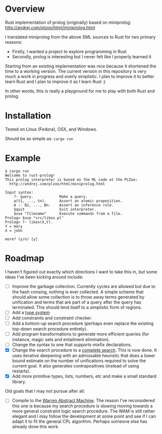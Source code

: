 # Overview
Rust implementation of prolog (originally) based on miniprolog: http://andrej.com/plzoo/html/miniprolog.html

I translated miniprolog from the above SML sources to Rust for two primary reasons:

  * Firstly, I wanted a project to explore programming in Rust
  * Secondly, prolog is interesting but I never felt like I properly learned it

Starting from an existing implementation was nice because it shortened the time to a working
version. The current version in this repository is very much a work in progress and overly simplistic.
I plan to improve it to better learn Rust and I plan to improve it as I learn Rust :)

In other words, this is really a playground for me to play with both Rust and prolog.

# Installation

Tested on Linux (Fedora), OSX, and Windows.

Should be as simple as: `cargo run`

# Example

```
$ cargo run
Welcome to rust-prolog!
This prolog interpreter is based on the ML code at the PLZoo:
  http://andrej.com/plzoo/html/miniprolog.html

Input syntax: 
    ?- query.            Make a query.
    a(t1, ..., tn).      Assert an atomic proposition.
    A :- B1, ..., Bn.    Assert an inference rule.
    $quit                Exit interpreter.
    $use "filename"      Execute commands from a file.
Prolog> $use "src/likes.pl"
Prolog> ?- likes(X,Y).
Y = mary
X = john 

more? (y/n) [y] 
```

# Roadmap

I haven't figured out exactly which directions I want to take this in, but some
ideas I've been kicking around include:

  * [ ] Improve the garbage collection. Currently cycles are allowed but due to
    the hash consing, nothing is ever collected. A simple scheme that should
    allow some collection is to throw away terms generated by unification
    and terms that are part of a query after the query has terminated. This
    should lend itself to a simplistic form of regions.
  * [ ] Add a [type system](http://www.cs.bham.ac.uk/~udr/papers/TypedProlog.pdf)
  * [ ] Add constraints and constraint checker.
  * [ ] Add a bottom-up search procedure (perhaps even replace the existing
    top-down search procedure entirely).
  * [ ] Add program transformations to generate more efficient queries (for
    instance, magic sets and entailment elimination).
  * [ ] Change the syntax to one that supports mixfix declarations.
  * [x] Change the search procedure to a [complete search](http://www.ai.sri.com/~stickel/pttp.html).
    This is now done. It uses iterative deepening with an admissable heuristic
    that does a lower bound estimate on the number of unifications required to
    solve the current goal. It also generates contrapositives (instead of using
    restarts).
  * [x] Add more primitive types, lists, numbers, etc and make a small standard library.

Old goals that I may not pursue after all:

  * [ ] Compile to the [Warren Abstract Machine](http://wambook.sourceforge.net/).
    The reason I've reconsidered this one is because my search procedure is
    slowing moving towards a more general constraint logic search procedure. The
    WAM is still rather elegant and I may follow the development at some point
    and see if I can adapt it to fit the general CPL algorithm. Perhaps someone
    else has already done this work.
